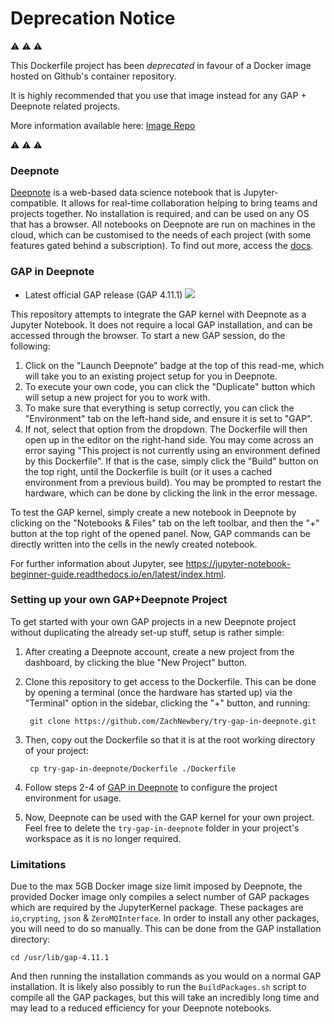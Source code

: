 # Deprecation Notice
⚠️ ⚠️ ⚠️

This Dockerfile project has been _deprecated_ in favour of a Docker image hosted on Github's container repository.

It is highly recommended that you use that image instead for any GAP + Deepnote related projects.

More information available here: [Image Repo](https://github.com/gap-system/gap-docker-deepnote)

⚠️ ⚠️ ⚠️

### Deepnote
[Deepnote](https://deepnote.com/) is a web-based data science notebook that is Jupyter-compatible. It allows for real-time collaboration helping to bring teams and projects together. No installation is required, and can be used on any OS that has a browser. All notebooks on Deepnote are run on machines in the cloud, which can be customised to the needs of each project (with some features gated behind a subscription). To find out more, access the [docs](https://docs.deepnote.com).

### GAP in Deepnote
- Latest official GAP release (GAP 4.11.1) [<img src="https://deepnote.com/buttons/launch-in-deepnote-white-small.svg">](https://deepnote.com/project/GAP-Kernel-6I_gbA2oTJeS-h3UCNbvRQ)

This repository attempts to integrate the GAP kernel with Deepnote as a Jupyter Notebook. It does not require a local GAP installation, and can be accessed through the browser. To start a new GAP session, do the following:
1. Click on the "Launch Deepnote" badge at the top of this read-me, which will take you to an existing project setup for you in Deepnote.
2. To execute your own code, you can click the "Duplicate" button which will setup a new project for you to work with.
3. To make sure that everything is setup correctly, you can click the "Environment" tab on the left-hand side, and ensure it is set to "GAP".
4. If not, select that option from the dropdown. The Dockerfile will then open up in the editor on the right-hand side. You may come across an error saying "This project is not currently using an environment defined by this Dockerfile". If that is the case, simply click the "Build" button on the top right, until the Dockerfile is built (or it uses a cached environment from a previous build). You may be prompted to restart the hardware, which can be done by clicking the link in the error message.

To test the GAP kernel, simply create a new notebook in Deepnote by clicking on the "Notebooks & Files" tab on the left toolbar, and then the "+" button at the top right of the opened panel. Now, GAP commands can be directly written into the cells in the newly created notebook.

For further information about Jupyter, see https://jupyter-notebook-beginner-guide.readthedocs.io/en/latest/index.html.

### Setting up your own GAP+Deepnote Project
To get started with your own GAP projects in a new Deepnote project without duplicating the already set-up stuff, setup is rather simple:
1. After creating a Deepnote account, create a new project from the dashboard, by clicking the blue "New Project" button.
2. Clone this repository to get access to the Dockerfile. This can be done by opening a terminal (once the hardware has started up) via the "Terminal" option in the sidebar, clicking the "+" button, and running:

        git clone https://github.com/ZachNewbery/try-gap-in-deepnote.git

3. Then, copy out the Dockerfile so that it is at the root working directory of your project:

        cp try-gap-in-deepnote/Dockerfile ./Dockerfile
      
4. Follow steps 2-4 of [GAP in Deepnote](#gap-in-deepnote) to configure the project environment for usage.
5. Now, Deepnote can be used with the GAP kernel for your own project. Feel free to delete the `try-gap-in-deepnote` folder in your project's workspace as it is no longer required.

### Limitations
Due to the max 5GB Docker image size limit imposed by Deepnote, the provided Docker image only compiles a select number of GAP packages which are required by the JupyterKernel package. These packages are `io`,`crypting`, `json` & `ZeroMQInterface`. In order to install any other packages, you will need to do so manually. This can be done from the GAP installation directory:

    cd /usr/lib/gap-4.11.1
    
And then running the installation commands as you would on a normal GAP installation. It is likely also possibly to run the `BuildPackages.sh` script to compile all the GAP packages, but this will take an incredibly long time and may lead to a reduced efficiency for your Deepnote notebooks.

